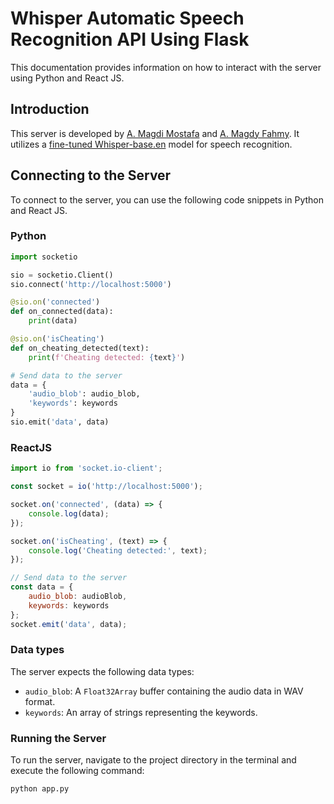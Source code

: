 # Whisper Automatic Speech Recognition API Using Flask
 
This documentation provides information on how to interact with the server using Python and React JS.

## Introduction

This server is developed by [A. Magdi Mostafa](https://github.com/iMegz) and [A. Magdy Fahmy](https://github.com/AMF777). It utilizes a [fine-tuned Whisper-base.en](https://huggingface.co/AhmedMEGZ/whisper-finetuned/tree/main) model for speech recognition.

## Connecting to the Server

To connect to the server, you can use the following code snippets in Python and React JS.

### Python

```python
import socketio

sio = socketio.Client()
sio.connect('http://localhost:5000')

@sio.on('connected')
def on_connected(data):
    print(data)

@sio.on('isCheating')
def on_cheating_detected(text):
    print(f'Cheating detected: {text}')

# Send data to the server
data = {
    'audio_blob': audio_blob,
    'keywords': keywords
}
sio.emit('data', data)
```

### ReactJS

```js
import io from 'socket.io-client';

const socket = io('http://localhost:5000');

socket.on('connected', (data) => {
    console.log(data);
});

socket.on('isCheating', (text) => {
    console.log('Cheating detected:', text);
});

// Send data to the server
const data = {
    audio_blob: audioBlob,
    keywords: keywords
};
socket.emit('data', data);
```

### Data types

The server expects the following data types:

* `audio_blob`: A `Float32Array` buffer containing the audio data in WAV format.
* `keywords`: An array of strings representing the keywords.

### Running the Server

To run the server, navigate to the project directory in the terminal and execute the following command:
```bash
python app.py
```
